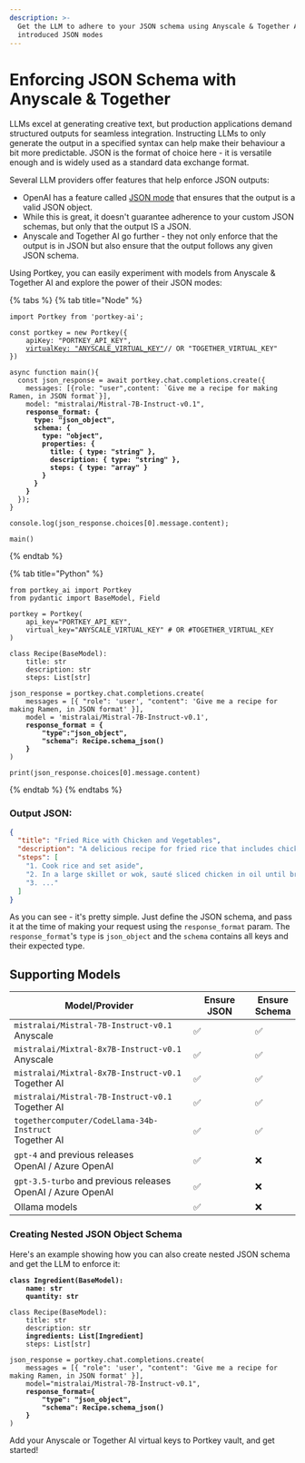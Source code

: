 ```yaml
---
description: >-
  Get the LLM to adhere to your JSON schema using Anyscale & Together AI's newly
  introduced JSON modes
---
```


# Enforcing JSON Schema with Anyscale & Together

LLMs excel at generating creative text, but production applications demand structured outputs for seamless integration. Instructing LLMs to only generate the output in a specified syntax can help make their behaviour a bit more predictable. JSON is the format of choice here - it is versatile enough and is widely used as a standard data exchange format.&#x20;

Several LLM providers offer features that help enforce JSON outputs:

* OpenAI has a feature called [JSON mode](https://platform.openai.com/docs/guides/text-generation/json-mode) that ensures that the output is a valid JSON object.&#x20;
* While this is great, it doesn't guarantee adherence to your custom JSON schemas, but only that the output IS a JSON.
* Anyscale and Together AI go further - they not only enforce that the output is in JSON but also ensure that the output follows any given JSON schema.

Using Portkey, you can easily experiment with models from Anyscale & Together AI and explore the power of their JSON modes:

{% tabs %}
{% tab title="Node" %}
<pre class="language-typescript" data-full-width="true"><code class="lang-typescript">import Portkey from 'portkey-ai';

const portkey = new Portkey({
    apiKey: "PORTKEY_API_KEY",
    <a data-footnote-ref href="#user-content-fn-1">virtualKey: "ANYSCALE_VIRTUAL_KEY"</a>// OR "TOGETHER_VIRTUAL_KEY"
})

async function main(){
  const json_response = await portkey.chat.completions.create({
    messages: [{role: "user",content: `Give me a recipe for making Ramen, in JSON format`}],
    model: "mistralai/Mistral-7B-Instruct-v0.1",
<strong>    response_format: {
</strong><strong>      type: "json_object",
</strong><strong>      schema: {
</strong><strong>        type: "object",
</strong><strong>        properties: {
</strong><strong>          title: { type: "string" },
</strong><strong>          description: { type: "string" },
</strong><strong>          steps: { type: "array" }
</strong><strong>        }
</strong><strong>      }
</strong><strong>    }
</strong>  });
}

console.log(json_response.choices[0].message.content);

main()
</code></pre>
{% endtab %}

{% tab title="Python" %}
<pre class="language-python"><code class="lang-python">from portkey_ai import Portkey
from pydantic import BaseModel, Field

portkey = Portkey(
    api_key="PORTKEY_API_KEY",
    virtual_key="ANYSCALE_VIRTUAL_KEY" # OR #TOGETHER_VIRTUAL_KEY
)

class Recipe(BaseModel):
    title: str
    description: str
    steps: List[str]
    
json_response = portkey.chat.completions.create(
    messages = [{ "role": 'user', "content": 'Give me a recipe for making Ramen, in JSON format' }],
    model = 'mistralai/Mistral-7B-Instruct-v0.1',
<strong>    response_format = {
</strong><strong>        "type":"json_object",
</strong><strong>        "schema": Recipe.schema_json()
</strong><strong>    }
</strong>)

print(json_response.choices[0].message.content)
</code></pre>
{% endtab %}
{% endtabs %}

### Output JSON:

```json
{
  "title": "Fried Rice with Chicken and Vegetables",
  "description": "A delicious recipe for fried rice that includes chicken and a mix of colorful vegetables. Perfect for a healthy and satisfying meal. yum yum yum yum yum",
  "steps": [
    "1. Cook rice and set aside",
    "2. In a large skillet or wok, sauté sliced chicken in oil until browned",
    "3. ..."
  ]
}  
```

As you can see - it's pretty simple. Just define the JSON schema, and pass it at the time of making your request using the `response_format` param. The `response_format`'s `type` is `json_object` and the `schema` contains all keys and their expected type.&#x20;

## Supporting Models

<table><thead><tr><th width="431">Model/Provider</th><th width="157">Ensure JSON</th><th>Ensure Schema</th></tr></thead><tbody><tr><td><code>mistralai/Mistral-7B-Instruct-v0.1</code> <br>Anyscale</td><td>✅</td><td>✅</td></tr><tr><td><code>mistralai/Mixtral-8x7B-Instruct-v0.1</code><br>Anyscale</td><td>✅</td><td>✅</td></tr><tr><td><code>mistralai/Mixtral-8x7B-Instruct-v0.1</code><br>Together AI</td><td>✅</td><td>✅</td></tr><tr><td><code>mistralai/Mistral-7B-Instruct-v0.1</code><br>Together AI</td><td>✅</td><td>✅</td></tr><tr><td><code>togethercomputer/CodeLlama-34b-Instruct</code><br>Together AI</td><td>✅</td><td>✅</td></tr><tr><td><code>gpt-4</code> and previous releases<br>OpenAI / Azure OpenAI</td><td>✅</td><td>❌</td></tr><tr><td><code>gpt-3.5-turbo</code> and previous releases<br>OpenAI / Azure OpenAI</td><td>✅</td><td>❌</td></tr><tr><td>Ollama models</td><td>✅</td><td>❌</td></tr></tbody></table>

### Creating Nested JSON Object Schema

Here's an example showing how you can also create nested JSON schema and get the LLM to enforce it:

<pre class="language-python"><code class="lang-python"><strong>class Ingredient(BaseModel):
</strong><strong>    name: str
</strong><strong>    quantity: str
</strong>
class Recipe(BaseModel):
    title: str
    description: str
<strong>    ingredients: List[Ingredient]
</strong>    steps: List[str]
    
json_response = portkey.chat.completions.create(
    messages = [{ "role": 'user', "content": 'Give me a recipe for making Ramen, in JSON format' }],
    model="mistralai/Mistral-7B-Instruct-v0.1",
<strong>    response_format={
</strong><strong>        "type": "json_object", 
</strong><strong>        "schema": Recipe.schema_json()
</strong><strong>    }
</strong>)
</code></pre>

Add your Anyscale or Together AI virtual keys to Portkey vault, and get started!

[^1]: Add Anyscale API key to Portkey vault to generate your disposable virtual key.
